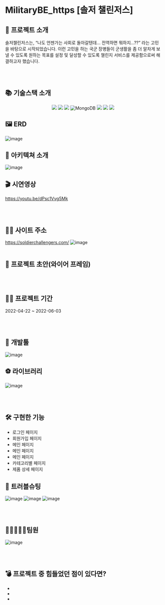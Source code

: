 # MilitaryBE_https [솔저 챌린저스]


## 👋 프로젝트 소개
솔저챌린저스는, “나도 언젠가는 사회로 돌아갈텐데… 전역하면 뭐하지…??” 라는 고민을 바탕으로 시작되었습니다.
이런 고민을 하는 국군 장병들이 군생활을 좀 더 알차게 보낼 수 있도록 원하는 목표를 설정 및 달성할 수 있도록
챌린지 서비스를 제공함으로써 해결하고자 했습니다.



<br/>
<br/>

## 📚 기술스택 소개
<p align="center">
<img src="https://img.shields.io/badge/html-E34F26?style=for-the-badge&logo=html5&logoColor=white"> 
<img src="https://img.shields.io/badge/css-1572B6?style=for-the-badge&logo=css3&logoColor=white"> 
<img src="https://img.shields.io/badge/js-F7DF1E?style=for-the-badge&logo=javascript&logoColor=black"> 
<img alt="MongoDB" src ="https://img.shields.io/badge/MongoDB-47a248.svg?&style=for-the-badge&logo=MongoDB&logoColor=white"/>
<img src="https://img.shields.io/badge/React-61DAFB?style=for-the-badge&logo=React&logoColor=black">
<img src="https://img.shields.io/badge/Figma-F24E1E?style=for-the-badge&logo=Figma&logoColor=white">
<img src="https://img.shields.io/badge/Node.js-339933?style=for-the-badge&logo=Node.js&logoColor=green">
 
  ## 🖼 ERD
  ![image](https://user-images.githubusercontent.com/101077035/171865869-f0a15105-4b9d-4fa9-aa7f-13c3b8b18e92.png)

 ## 💎 **아키텍쳐 소개**
 ![image](https://user-images.githubusercontent.com/101077035/171866509-07a1783e-2342-4d18-9b41-8e97fd33000f.png)
 
 
  ## 🎬 시연영상
https://youtu.be/dPsc1Vvg5Mk

<br/>
<br/>
 
   ## 🐶🍯 사이트 주소
https://soldierchallengers.com/
 ![image](https://user-images.githubusercontent.com/101077035/171866031-f88b8826-3ad7-497d-867d-cafacdcd4a7c.png)
<br/>
<br/>

## 🎨 프로젝트 초안(와이어 프레임)

<br/>
<br/>

## 👨‍💻 프로젝트 기간
2022-04-22 ~ 2022-06-03


<br/>
<br/>

## 🔨 개발툴
![image](https://user-images.githubusercontent.com/101077035/171867042-b3eff7c1-9e07-4a83-9b62-d696435748ca.png)

## ⚽ 라이브러리
 ![image](https://user-images.githubusercontent.com/101077035/171867188-26b9e027-ea07-46db-8305-8356d6488d0e.png)

<br/>
<br/>
  
  ## 🛠 구현한 기능 
  - 로그인 페이지
  - 회원가입 페이지
  - 메인 페이지
  - 메인 페이지
  - 메인 페이지
  - 카테고리별 페이지
  - 제품 상세 페이지

  ## 🔧 트러블슈팅
 ![image](https://user-images.githubusercontent.com/101077035/171867420-512a6f6e-ae28-49d8-96c8-8bdafa27bfc1.png)
 ![image](https://user-images.githubusercontent.com/101077035/171867435-d97ab39c-29b2-4d31-bde7-0990314e3419.png)
 ![image](https://user-images.githubusercontent.com/101077035/171867468-4c78aa16-6481-49fb-ad98-103afd157fc4.png)


<br/>
<br/>

## 👨🏻‍🤝‍👨🏻팀원

![image](https://user-images.githubusercontent.com/101077035/171867778-86b0c7fb-b4cc-4983-8423-59b3e19e7465.png)


<br/>
<br/>

## 💣 프로젝트 중 힘들었던 점이 있다면?

-   
-   
-
